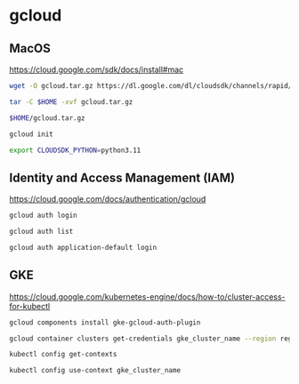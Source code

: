 # gcloud

## MacOS

https://cloud.google.com/sdk/docs/install#mac

```sh
wget -O gcloud.tar.gz https://dl.google.com/dl/cloudsdk/channels/rapid/downloads/google-cloud-cli-464.0.0-darwin-arm.tar.gz
```

```sh
tar -C $HOME -xvf gcloud.tar.gz
```

```sh
$HOME/gcloud.tar.gz
```

```sh
gcloud init
```

```sh
export CLOUDSDK_PYTHON=python3.11
```

## Identity and Access Management (IAM)

https://cloud.google.com/docs/authentication/gcloud

```sh
gcloud auth login
```

```sh
gcloud auth list
```

```sh
gcloud auth application-default login
```

## GKE

https://cloud.google.com/kubernetes-engine/docs/how-to/cluster-access-for-kubectl

```sh
gcloud components install gke-gcloud-auth-plugin
```

```sh
gcloud container clusters get-credentials gke_cluster_name --region region_name --project project_name
```

```sh
kubectl config get-contexts
```

```sh
kubectl config use-context gke_cluster_name
```
